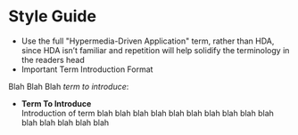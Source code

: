 # Style Guide

* Use the full "Hypermedia-Driven Application" term, rather than HDA, since HDA isn’t familiar and repetition will help solidify the terminology in the readers head
* Important Term Introduction Format

Blah Blah Blah _term to introduce_:

* **Term To Introduce**\
Introduction of term blah blah blah blah blah blah blah blah blah blah blah blah blah blah blah
